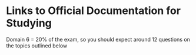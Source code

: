 # Links to Official Documentation for Studying
Domain 6 = 20% of the exam, so you should expect around 12 questions on the topics outlined below